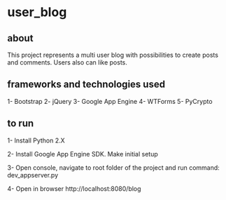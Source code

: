 # user_blog

## about 

This project represents a multi user blog with possibilities to create posts and comments. Users also can like posts.

## frameworks and technologies used
1- Bootstrap
2- jQuery 
3- Google App Engine
4- WTForms
5- PyCrypto


## to run

1- Install Python 2.X

2- Install Google App Engine SDK. Make initial setup

3- Open console, navigate to root folder of the project and run command: dev_appserver.py 

4- Open in browser http://localhost:8080/blog
